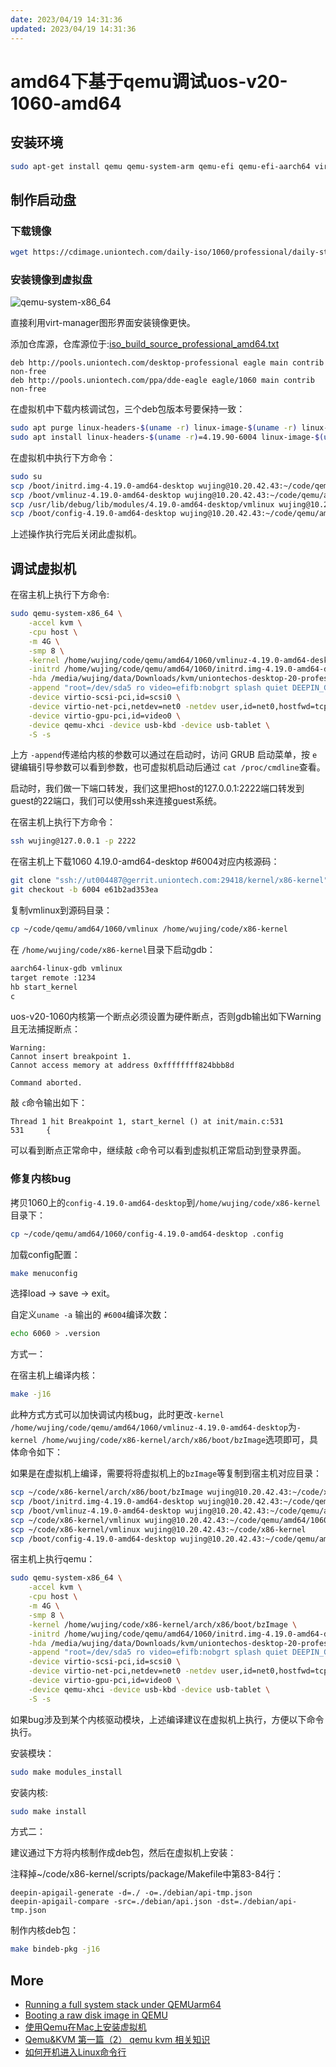 ```yaml
---
date: 2023/04/19 14:31:36
updated: 2023/04/19 14:31:36
---
```


# amd64下基于qemu调试uos-v20-1060-amd64

## 安装环境

```bash
sudo apt-get install qemu qemu-system-arm qemu-efi qemu-efi-aarch64 virtinst virt-manager virt-viewer
```

## 制作启动盘

### 下载镜像

```bash
wget https://cdimage.uniontech.com/daily-iso/1060/professional/daily-stable/20230307/uniontechos-desktop-20-professional-1060-amd64.iso
```

### 安装镜像到虚拟盘

<!-- ![qemu-system-x86_64](images/qemu-system-x86_64.png) -->
![qemu-system-x86_64](https://cdn.jsdelivr.net/gh/realwujing/picture-bed/qemu-system-x86_64.png)

直接利用virt-manager图形界面安装镜像更快。

添加仓库源，仓库源位于:[iso_build_source_professional_amd64.txt](https://cdimage.uniontech.com/daily-iso/1060/professional/daily-stable/20230307/iso_build_source_professional_amd64.txt)

```text
deb http://pools.uniontech.com/desktop-professional eagle main contrib non-free
deb http://pools.uniontech.com/ppa/dde-eagle eagle/1060 main contrib non-free
```

在虚拟机中下载内核调试包，三个deb包版本号要保持一致：

```bash
sudo apt purge linux-headers-$(uname -r) linux-image-$(uname -r) linux-image-$(uname -r)-dbg
sudo apt install linux-headers-$(uname -r)=4.19.90-6004 linux-image-$(uname -r)=4.19.90-6004 linux-image-$(uname -r)-dbg=4.19.90-6004
```

在虚拟机中执行下方命令：

```bash
sudo su
scp /boot/initrd.img-4.19.0-amd64-desktop wujing@10.20.42.43:~/code/qemu/amd64/1060
scp /boot/vmlinuz-4.19.0-amd64-desktop wujing@10.20.42.43:~/code/qemu/amd64/1060
scp /usr/lib/debug/lib/modules/4.19.0-amd64-desktop/vmlinux wujing@10.20.42.43:~/code/qemu/amd64/1060
scp /boot/config-4.19.0-amd64-desktop wujing@10.20.42.43:~/code/qemu/amd64/1060
```

上述操作执行完后关闭此虚拟机。

## 调试虚拟机

在宿主机上执行下方命令:

```bash
sudo qemu-system-x86_64 \
    -accel kvm \
    -cpu host \
    -m 4G \
    -smp 8 \
    -kernel /home/wujing/code/qemu/amd64/1060/vmlinuz-4.19.0-amd64-desktop \
    -initrd /home/wujing/code/qemu/amd64/1060/initrd.img-4.19.0-amd64-desktop \
    -hda /media/wujing/data/Downloads/kvm/uniontechos-desktop-20-professional-1060-amd64.qcow2 \
    -append "root=/dev/sda5 ro video=efifb:nobgrt splash quiet DEEPIN_GFXMODE= ima_appraise=off security=selinux checkreqprot=1 libahci.ignore_sss=1 nokaslr" \
    -device virtio-scsi-pci,id=scsi0 \
    -device virtio-net-pci,netdev=net0 -netdev user,id=net0,hostfwd=tcp::2222-:22 \
    -device virtio-gpu-pci,id=video0 \
    -device qemu-xhci -device usb-kbd -device usb-tablet \
    -S -s
```

上方 `-append`传递给内核的参数可以通过在启动时，访问 GRUB 启动菜单，按 `e`键编辑引导参数可以看到参数，也可虚拟机启动后通过 `cat /proc/cmdline`查看。

启动时，我们做一下端口转发，我们这里把host的127.0.0.1:2222端口转发到guest的22端口，我们可以使用ssh来连接guest系统。

在宿主机上执行下方命令：

```bash
ssh wujing@127.0.0.1 -p 2222
```

在宿主机上下载1060 4.19.0-amd64-desktop #6004对应内核源码：

```bash
git clone "ssh://ut004487@gerrit.uniontech.com:29418/kernel/x86-kernel" && scp -p -P 29418 ut004487@gerrit.uniontech.com:hooks/commit-msg "x86-kernel/.git/hooks/"
git checkout -b 6004 e61b2ad353ea
```

复制vmlinux到源码目录：

```bash
cp ~/code/qemu/amd64/1060/vmlinux /home/wujing/code/x86-kernel
```

在 `/home/wujing/code/x86-kernel`目录下启动gdb：

```bash
aarch64-linux-gdb vmlinux
target remote :1234
hb start_kernel
c
```

uos-v20-1060内核第一个断点必须设置为硬件断点，否则gdb输出如下Warning且无法捕捉断点：

```text
Warning:
Cannot insert breakpoint 1.
Cannot access memory at address 0xffffffff824bbb8d

Command aborted.
```

敲 `c`命令输出如下：

```text
Thread 1 hit Breakpoint 1, start_kernel () at init/main.c:531
531     {  
```

可以看到断点正常命中，继续敲 `c`命令可以看到虚拟机正常启动到登录界面。

### 修复内核bug

拷贝1060上的`config-4.19.0-amd64-desktop`到`/home/wujing/code/x86-kernel`目录下：

```bash
cp ~/code/qemu/amd64/1060/config-4.19.0-amd64-desktop .config
```

加载config配置：

```bash
make menuconfig
```

选择load → save → exit。

自定义`uname -a` 输出的 `#6004`编译次数：

```bash
echo 6060 > .version
```

方式一：

在宿主机上编译内核：

```bash
make -j16
```

此种方式方式可以加快调试内核bug，此时更改`-kernel /home/wujing/code/qemu/amd64/1060/vmlinuz-4.19.0-amd64-desktop`为`-kernel /home/wujing/code/x86-kernel/arch/x86/boot/bzImage`选项即可，具体命令如下：

如果是在虚拟机上编译，需要将将虚拟机上的`bzImage`等复制到宿主机对应目录：

```bash
scp ~/code/x86-kernel/arch/x86/boot/bzImage wujing@10.20.42.43:~/code/x86-kernel/arch/x86/boot/
scp /boot/initrd.img-4.19.0-amd64-desktop wujing@10.20.42.43:~/code/qemu/amd64/1060
scp /boot/vmlinuz-4.19.0-amd64-desktop wujing@10.20.42.43:~/code/qemu/amd64/1060
scp ~/code/x86-kernel/vmlinux wujing@10.20.42.43:~/code/qemu/amd64/1060
scp ~/code/x86-kernel/vmlinux wujing@10.20.42.43:~/code/x86-kernel
scp /boot/config-4.19.0-amd64-desktop wujing@10.20.42.43:~/code/qemu/amd64/1060
```

宿主机上执行qemu：

```bash
sudo qemu-system-x86_64 \
    -accel kvm \
    -cpu host \
    -m 4G \
    -smp 8 \
    -kernel /home/wujing/code/x86-kernel/arch/x86/boot/bzImage \
    -initrd /home/wujing/code/qemu/amd64/1060/initrd.img-4.19.0-amd64-desktop \
    -hda /media/wujing/data/Downloads/kvm/uniontechos-desktop-20-professional-1060-amd64.qcow2 \
    -append "root=/dev/sda5 ro video=efifb:nobgrt splash quiet DEEPIN_GFXMODE= ima_appraise=off security=selinux checkreqprot=1 libahci.ignore_sss=1 nokaslr" \
    -device virtio-scsi-pci,id=scsi0 \
    -device virtio-net-pci,netdev=net0 -netdev user,id=net0,hostfwd=tcp::2222-:22 \
    -device virtio-gpu-pci,id=video0 \
    -device qemu-xhci -device usb-kbd -device usb-tablet \
    -S -s
```

如果bug涉及到某个内核驱动模块，上述编译建议在虚拟机上执行，方便以下命令执行。

安装模块：

```bash
sudo make modules_install
```

安装内核:

```bash
sudo make install
```

方式二：

建议通过下方将内核制作成deb包，然后在虚拟机上安装：

注释掉~/code/x86-kernel/scripts/package/Makefile中第83-84行：

```text
deepin-apigail-generate -d=./ -o=./debian/api-tmp.json
deepin-apigail-compare -src=./debian/api.json -dst=./debian/api-tmp.json
```

制作内核deb包：

```bash
make bindeb-pkg -j16
```

## More

- [Running a full system stack under QEMUarm64](https://cdn.kernel.org/pub/linux/kernel/people/will/docs/qemu/qemu-arm64-howto.html)
- [Booting a raw disk image in QEMU](https://unix.stackexchange.com/questions/276480/booting-a-raw-disk-image-in-qemu)
- [使用Qemu在Mac上安装虚拟机](https://blog.csdn.net/weixin_39759247/article/details/126569448)
- [Qemu&amp;KVM 第一篇（2） qemu kvm 相关知识](https://blog.csdn.net/weixin_34253539/article/details/93084893)
- [如何开机进入Linux命令行](https://www.linuxprobe.com/boot-into-linuxcli.html)
